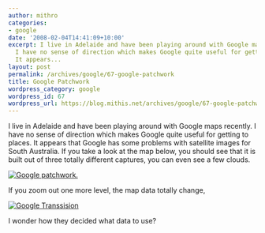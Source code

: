 ```yaml
---
author: mithro
categories:
- google
date: '2008-02-04T14:41:09+10:00'
excerpt: I live in Adelaide and have been playing around with Google maps recently.
  I have no sense of direction which makes Google quite useful for getting to places.
  It appears...
layout: post
permalink: /archives/google/67-google-patchwork
title: Google Patchwork
wordpress_category: google
wordpress_id: 67
wordpress_url: https://blog.mithis.net/archives/google/67-google-patchwork
---
```


<div ><p>I live in Adelaide and have been playing around with Google maps recently. I have no sense of direction which makes Google quite useful for getting to places. It appears that Google has some problems with satellite images for South Australia. If you take a look at the map below, you should see that it is built out of three totally different captures, you can even see a few clouds.</p><p><a href="{{ "/assets/images/wp-content/uploads/2008/02/map-patchwork.png" | relative_url }}" title="Google patchwork."><img alt="Google patchwork." src="{{ "/assets/images/wp-content/uploads/2008/02/map-patchwork.png" | relative_url }}"/></a></p><p>If you zoom out one more level, the map data totally change,</p><p><a href="{{ "/assets/images/wp-content/uploads/2008/02/map-change.png" | relative_url }}" title="Google Transsision"><img alt="Google Transsision" src="{{ "/assets/images/wp-content/uploads/2008/02/map-change.png" | relative_url }}"/></a></p><p>I wonder how they decided what data to use?</p></div>